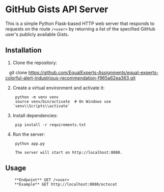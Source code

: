 # GitHub Gists API Server

This is a simple Python Flask-based HTTP web server that responds to requests on the route `/<user>` by returning a list of the specified GitHub user's publicly available Gists.

## Installation

1. Clone the repository:

       git clone https://github.com/EqualExperts-Assignments/equal-experts-colorful-alert-industrious-recommendation-f965a62ea363.git

2. Create a virtual environment and activate it:

        python -m venv venv
        source venv/bin/activate  # On Windows use `venv\\Scripts\\activate`

3. Install dependencies:

        pip install -r requirements.txt

4. Run the server:

        python app.py

        The server will start on http://localhost:8080.

## Usage

        **Endpoint** GET /<user>
        **Example** GET http://localhost:8080/octocat
